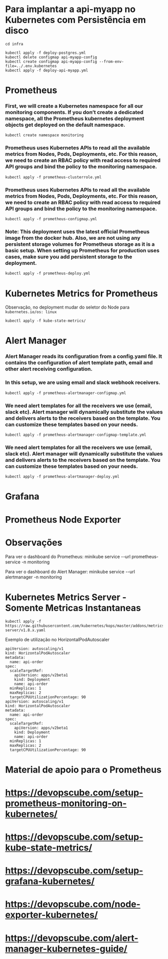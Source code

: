 # Para implantar a api-myapp no Kubernetes com Persistência em disco

```
cd infra

kubectl apply -f deploy-postgres.yml
kubectl delete configmap api-myapp-config 
kubectl create configmap api-myapp-config --from-env-file=../.env.kubernetes
kubectl apply -f deploy-api-myapp.yml
```


# Prometheus

### First, we will create a Kubernetes namespace for all our monitoring components. If you don’t create a dedicated namespace, all the Prometheus kubernetes deployment objects get deployed on the default namespace.
```
kubectl create namespace monitoring
```

### Prometheus uses Kubernetes APIs to read all the available metrics from Nodes, Pods, Deployments, etc. For this reason, we need to create an RBAC policy with read access to required API groups and bind the policy to the monitoring namespace.
```
kubectl apply -f prometheus-clusterrole.yml
```

### Prometheus uses Kubernetes APIs to read all the available metrics from Nodes, Pods, Deployments, etc. For this reason, we need to create an RBAC policy with read access to required API groups and bind the policy to the monitoring namespace.
```
kubectl apply -f prometheus-configmap.yml
```

### Note: This deployment uses the latest official Prometheus image from the docker hub. Also, we are not using any persistent storage volumes for Prometheus storage as it is a basic setup. When setting up Prometheus for production uses cases, make sure you add persistent storage to the deployment.
```
kubectl apply -f prometheus-deploy.yml
```


# Kubernetes Metrics for Prometheus
Observação, no deployment mudar do seletor do Node para `kubernetes.io/os: linux`
```
kubectl apply -f kube-state-metrics/
```


# Alert Manager 
### Alert Manager reads its configuration from a config.yaml file. It contains the configuration of alert template path, email and other alert receiving configuration.
### In this setup, we are using email and slack webhook receivers. 
```
kubectl apply -f prometheus-alertmanager-configmap.yml
```

### We need alert templates for all the receivers we use (email, slack etc). Alert manager will dynamically substitute the values and delivers alerts to the receivers based on the template. You can customize these templates based on your needs.
```
kubectl apply -f prometheus-alertmanager-configmap-template.yml
```

### We need alert templates for all the receivers we use (email, slack etc). Alert manager will dynamically substitute the values and delivers alerts to the receivers based on the template. You can customize these templates based on your needs.
```
kubectl apply -f prometheus-alertmanager-deploy.yml
```


# Grafana



# Prometheus Node Exporter




# Observações

Para ver o dashboard do Prometheus: 
minikube service --url prometheus-service -n monitoring

Para ver o dashboard do Alert Manager: 
minikube service --url alertmanager -n monitoring



# Kubernetes Metrics Server - Somente Metricas Instantaneas 
```
kubectl apply -f https://raw.githubusercontent.com/kubernetes/kops/master/addons/metrics-server/v1.8.x.yaml
```

Exemplo de utilização no HorizontalPodAutoscaler
```
apiVersion: autoscaling/v1
kind: HorizontalPodAutoscaler
metadata:
  name: api-order
spec:
  scaleTargetRef:
    apiVersion: apps/v2beta1
    kind: Deployment
    name: api-order
  minReplicas: 1
  maxReplicas: 2
  targetCPUUtilizationPercentage: 90
apiVersion: autoscaling/v1
kind: HorizontalPodAutoscaler
metadata:
  name: api-order
spec:
  scaleTargetRef:
    apiVersion: apps/v2beta1
    kind: Deployment
    name: api-order
  minReplicas: 1
  maxReplicas: 2
  targetCPUUtilizationPercentage: 90
```  


# Material de apoio para o Prometheus

# https://devopscube.com/setup-prometheus-monitoring-on-kubernetes/
# https://devopscube.com/setup-kube-state-metrics/
# https://devopscube.com/setup-grafana-kubernetes/
# https://devopscube.com/node-exporter-kubernetes/
# https://devopscube.com/alert-manager-kubernetes-guide/
